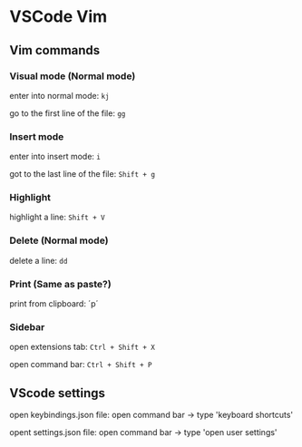 # VSCode Vim

## Vim commands

### Visual mode (Normal mode)
enter into normal mode: `kj`

go to the first line of the file: `gg`


### Insert mode
enter into insert mode: `i`

got to the last line of the file: `Shift + g`

### Highlight
highlight a line: `Shift + V`

### Delete (Normal mode)
delete a line: `dd`

### Print (Same as paste?)
print from clipboard: ´p´

### Sidebar
open extensions tab: `Ctrl + Shift + X`

open command bar: `Ctrl + Shift + P` 

## VScode settings
open keybindings.json file: open command bar -> type 'keyboard shortcuts'

opent settings.json file: open command bar -> type 'open user settings'

